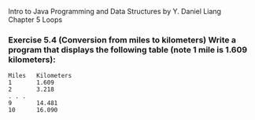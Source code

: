 Intro to Java Programming and Data Structures by Y. Daniel Liang <br/>
Chapter 5 Loops

### Exercise 5.4 (Conversion from miles to kilometers) Write a program that displays the following table (note 1 mile is 1.609 kilometers):

    Miles   Kilometers
    1       1.609
    2       3.218
    . . .   
    9       14.481
    10      16.090
